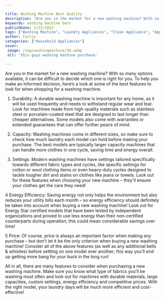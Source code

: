 ```yaml
---

title: Washing Machine Best Quality
description: "Are you in the market for a new washing machine? With so many options available, it can be difficult to decide which one is right ...get more detail"
keywords: washing machine best
publishDate: 1/23/2023
tags: ["Washing Machine", "Laundry Appliances", "Clean Appliance", "Appliance Guide"]
author: Curtis
categories: ["Household Appliances"]
cover: 
 image: /img/washingmachine/38.webp
 alt: 'this guys washing machine purchase'

---
```


Are you in the market for a new washing machine? With so many options available, it can be difficult to decide which one is right for you. To help you make an informed decision, here’s a look at some of the best features to look for when shopping for a washing machine.

1. Durability: A durable washing machine is important for any home, as it will be used frequently and needs to withstand regular wear and tear. Look for machines made from high-quality materials such as stainless steel or porcelain-coated steel that are designed to last longer than cheaper alternatives. Some models also come with warranties or extended guarantees that can offer further peace of mind. 

2. Capacity: Washing machines come in different sizes, so make sure to check how much laundry each model can hold before making your purchase. The best models are typically larger capacity machines that can handle more clothes in one cycle, saving time and energy overall. 

3. Settings: Modern washing machines have settings tailored specifically towards different fabric types and cycles, like specific settings for cotton or wool clothing items or even heavy-duty cycles designed to tackle tougher dirt and stains on clothes like jeans or towels. Look out for these features when choosing your new machine – they'll ensure your clothes get the care they need! 

4 Energy Efficiency: Saving energy not only helps the environment but also reduces your utility bills each month – so energy efficiency should definitely be taken into account when buying a new washing machine! Look out for Energy Star certified models that have been tested by independent organizations and proved to use less energy than their non-certified counterparts during operation; this could mean considerable savings over time! 

5 Price: Of course, price is always an important factor when making any purchase – but don’t let it be the only criterion when buying a new washing machine! Consider all of the above features (as well as any additional bells & whistles) before settling on one model over another; this way you’ll end up getting more bang for your buck in the long run! 

All in all, there are many features to consider when purchasing a new washing machine. Make sure you know what type of fabrics you’ll be washing most often and look out for machines with durable materials, large capacities, custom settings, energy efficiency and competitive prices. With the right model, your laundry days will be much more efficient and cost-effective!
